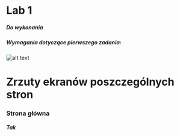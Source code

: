 # Lab 1
##### Do wykonania 

####
##### Wymagania dotyczące pierwszego zadania:
####

![alt text](https://i.imgur.com/DOIOhYO.png)

# Zrzuty ekranów poszczególnych stron

### Strona główna
##### Tak